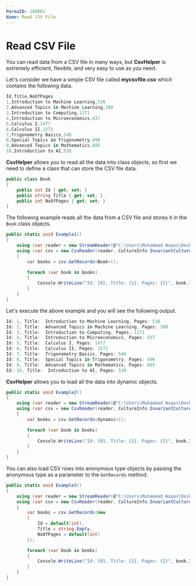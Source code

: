 ```yaml
---
PermaID: 100001
Name: Read CSV File
---
```


# Read CSV File

You can read data from a CSV file in many ways, but **CsvHelper** is extremely efficient, flexible, and very easy to use as you need.

Let's consider we have a simple CSV file called **mycsvfile.csv** which contains the following data.

```csharp
Id,Title,NoOfPages
1,Introduction to Machine Learning,530
2,Advanced Topics in Machine Learning,380
3,Introduction to Computing,1171
4,Introduction to Microeconomics,437
5,Calculus I,1477
6,Calculus II,1571
7,Trigonometry Basics,540
8,Special Topics in Trigonometry,490
9,Advanced Topics in Mathematics,895
10,Introduction to AI,530
```

**CsvHelper** allows you to read all the data into class objects, so first we need to define a class that can store the CSV file data.

```csharp
public class Book
{
    public int Id { get; set; }
    public string Title { get; set; }
    public int NoOfPages { get; set; }
}
```

The following example reads all the data from a CSV file and stores it in the `Book` class objects.

```csharp
public static void Example1()
{
    using (var reader = new StreamReader(@"C:\Users\Muhammad Waqas\Desktop\mycsvfile.csv"))
    using (var csv = new CsvReader(reader, CultureInfo.InvariantCulture))
    {
        var books = csv.GetRecords<Book>();

        foreach (var book in books)
        {
            Console.WriteLine("Id: {0}, Title: {1}, Pages: {2}", book.Id, book.Title, book.NoOfPages);
        }
    }
}
```

Let's execute the above example and you will see the following output.

```csharp
Id: 1, Title:  Introduction to Machine Learning, Pages: 530
Id: 2, Title:  Advanced Topics in Machine Learning, Pages: 380
Id: 3, Title:  Introduction to Computing, Pages: 1171
Id: 4, Title:  Introduction to Microeconomics, Pages: 437
Id: 5, Title:  Calculus I, Pages: 1477
Id: 6, Title:  Calculus II, Pages: 1571
Id: 7, Title:  Trigonometry Basics, Pages: 540
Id: 8, Title:  Special Topics in Trigonometry, Pages: 490
Id: 9, Title:  Advanced Topics in Mathematics, Pages: 895
Id: 10, Title:  Introduction to AI, Pages: 530
``` 

**CsvHelper** allows you to load all the data into dynamic objects.

```csharp
public static void Example2()
{
    using (var reader = new StreamReader(@"C:\Users\Muhammad Waqas\Desktop\mycsvfile.csv"))
    using (var csv = new CsvReader(reader, CultureInfo.InvariantCulture))
    {
        var books = csv.GetRecords<dynamic>();

        foreach (var book in books)
        {
            Console.WriteLine("Id: {0}, Title: {1}, Pages: {2}", book.Id, book.Title, book.NoOfPages);
        }
    }
}
```

You can also load CSV rows into anonymous type objects by passing the anonymous type as a parameter to the `GetRecords` method.

```csharp
public static void Example3()
{
    using (var reader = new StreamReader(@"C:\Users\Muhammad Waqas\Desktop\mycsvfile.csv"))
    using (var csv = new CsvReader(reader, CultureInfo.InvariantCulture))
    {
        var books = csv.GetRecords(new
        {
            Id = default(int),
            Title = string.Empty,
            NoOfPages = default(int)
        });

        foreach (var book in books)
        {
            Console.WriteLine("Id: {0}, Title: {1}, Pages: {2}", book.Id, book.Title, book.NoOfPages);
        }
    }
}
```
